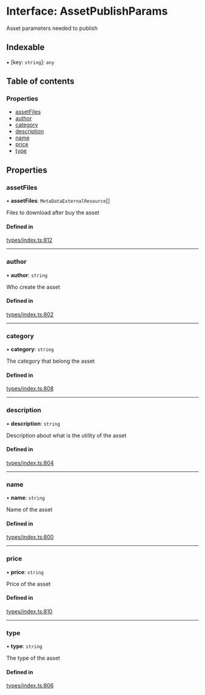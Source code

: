 # Interface: AssetPublishParams

Asset parameters needed to publish

## Indexable

▪ [key: `string`]: `any`

## Table of contents

### Properties

- [assetFiles](AssetPublishParams.md#assetfiles)
- [author](AssetPublishParams.md#author)
- [category](AssetPublishParams.md#category)
- [description](AssetPublishParams.md#description)
- [name](AssetPublishParams.md#name)
- [price](AssetPublishParams.md#price)
- [type](AssetPublishParams.md#type)

## Properties

### assetFiles

• **assetFiles**: `MetaDataExternalResource`[]

Files to download after buy the asset

#### Defined in

[types/index.ts:812](https://github.com/nevermined-io/react-components/blob/fb2f21e/catalog/src/types/index.ts#L812)

___

### author

• **author**: `string`

Who create the asset

#### Defined in

[types/index.ts:802](https://github.com/nevermined-io/react-components/blob/fb2f21e/catalog/src/types/index.ts#L802)

___

### category

• **category**: `string`

The category that belong the asset

#### Defined in

[types/index.ts:808](https://github.com/nevermined-io/react-components/blob/fb2f21e/catalog/src/types/index.ts#L808)

___

### description

• **description**: `string`

Description about what is the utility of the asset

#### Defined in

[types/index.ts:804](https://github.com/nevermined-io/react-components/blob/fb2f21e/catalog/src/types/index.ts#L804)

___

### name

• **name**: `string`

Name of the asset

#### Defined in

[types/index.ts:800](https://github.com/nevermined-io/react-components/blob/fb2f21e/catalog/src/types/index.ts#L800)

___

### price

• **price**: `string`

Price of the asset

#### Defined in

[types/index.ts:810](https://github.com/nevermined-io/react-components/blob/fb2f21e/catalog/src/types/index.ts#L810)

___

### type

• **type**: `string`

The type of the asset

#### Defined in

[types/index.ts:806](https://github.com/nevermined-io/react-components/blob/fb2f21e/catalog/src/types/index.ts#L806)
